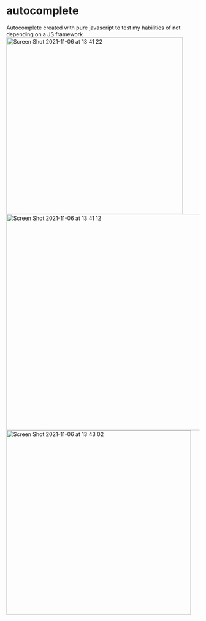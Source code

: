 # autocomplete
Autocomplete created with pure javascript to test my habilities of not depending on a JS framework
<img width="460" alt="Screen Shot 2021-11-06 at 13 41 22" src="https://user-images.githubusercontent.com/14209823/140617148-0b15cb1b-ee73-45eb-8ae3-a3f84dbe8a47.png">
<img width="563" alt="Screen Shot 2021-11-06 at 13 41 12" src="https://user-images.githubusercontent.com/14209823/140617149-fe06f4cb-cc28-4bfc-8eab-e27a3656479c.png">
<img width="481" alt="Screen Shot 2021-11-06 at 13 43 02" src="https://user-images.githubusercontent.com/14209823/140617167-7db34b14-1255-41be-ba44-288070b419bd.png">
